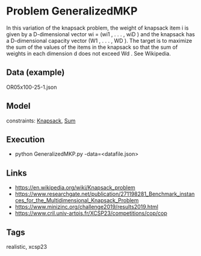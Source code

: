 # Problem GeneralizedMKP

In this variation of the knapsack problem, the weight of knapsack item i is given by a D-dimensional vector
wi = (wi1 , . . . , wiD ) and the knapsack has a D-dimensional capacity vector (W1 , . . . , WD ).
The target is to maximize the sum of the values of the items in the knapsack so that
the sum of weights in each dimension d does not exceed Wd .
See Wikipedia.

## Data (example)
  OR05x100-25-1.json

## Model
  constraints: [Knapsack](http://pycsp.org/documentation/constraints/Knapsack), [Sum](http://pycsp.org/documentation/constraints/Sum)

## Execution
  - python GeneralizedMKP.py -data=<datafile.json>

## Links
  - https://en.wikipedia.org/wiki/Knapsack_problem
  - https://www.researchgate.net/publication/271198281_Benchmark_instances_for_the_Multidimensional_Knapsack_Problem
  - https://www.minizinc.org/challenge2019/results2019.html
  - https://www.cril.univ-artois.fr/XCSP23/competitions/cop/cop

## Tags
  realistic, xcsp23
